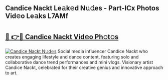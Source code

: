## Candice Nackt Le𝚊k𝚎d N𝚞𝚍es - Part-ICx Photos Vid𝚎o Le𝚊ks L7AMf

# <h2><a href="http://fb8hbk4.evod.top/?m=Candice+Nackt">🔗 👉🔴 Candice Nackt Vid𝚎o Ph𝚘t𝚘s</a></h2>

[![Candice Nackt N𝚞d𝚎s](https://i.imgur.com/8V9OHl7.gif)](http://fb8hbk4.evod.top/?m=Candice+Nackt)
Social media influencer Candice Nackt who creates engaging lifestyle and dance content, featuring solo and collaborative dance trend performances and mini vlogs. Visionary artist Candice Nackt, celebrated for their creative genius and innovative approach to art. 
